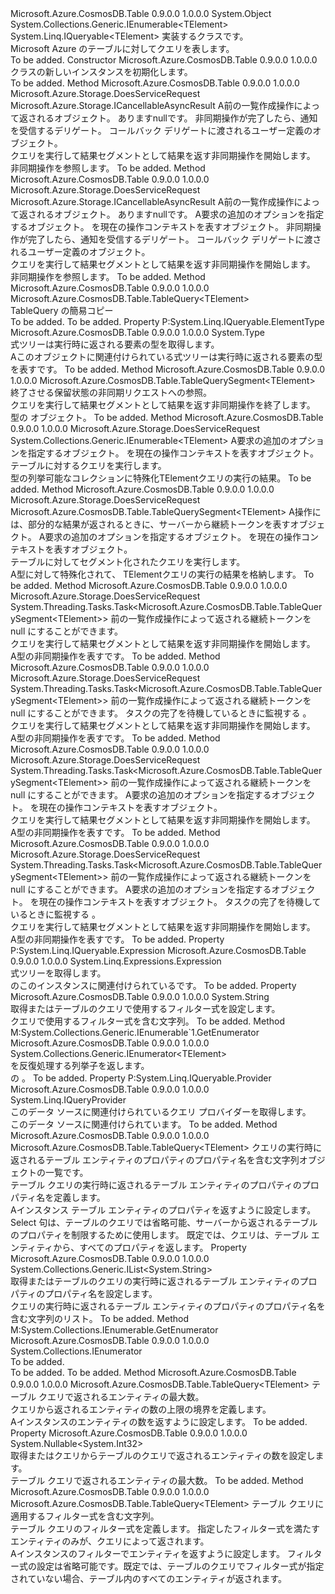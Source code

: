 <Type Name="TableQuery&lt;TElement&gt;" FullName="Microsoft.Azure.CosmosDB.Table.TableQuery&lt;TElement&gt;">
  <TypeSignature Language="C#" Value="public class TableQuery&lt;TElement&gt; : System.Collections.Generic.IEnumerable&lt;TElement&gt;, System.Linq.IQueryable&lt;TElement&gt;" />
  <TypeSignature Language="ILAsm" Value=".class public auto ansi beforefieldinit TableQuery`1&lt;TElement&gt; extends System.Object implements class System.Collections.Generic.IEnumerable`1&lt;!TElement&gt;, class System.Collections.IEnumerable, class System.Linq.IQueryable, class System.Linq.IQueryable`1&lt;!TElement&gt;" />
  <TypeSignature Language="DocId" Value="T:Microsoft.Azure.CosmosDB.Table.TableQuery`1" />
  <TypeSignature Language="VB.NET" Value="Public Class TableQuery(Of TElement)&#xA;Implements IEnumerable(Of TElement), IQueryable(Of TElement)" />
  <TypeSignature Language="F#" Value="type TableQuery&lt;'Element&gt; = class&#xA;    interface IQueryable&lt;'Element&gt;&#xA;    interface seq&lt;'Element&gt;&#xA;    interface IEnumerable&#xA;    interface IQueryable" />
  <AssemblyInfo>
    <AssemblyName>Microsoft.Azure.CosmosDB.Table</AssemblyName>
    <AssemblyVersion>0.9.0.0</AssemblyVersion>
    <AssemblyVersion>1.0.0.0</AssemblyVersion>
  </AssemblyInfo>
  <TypeParameters>
    <TypeParameter Name="TElement" />
  </TypeParameters>
  <Base>
    <BaseTypeName>System.Object</BaseTypeName>
  </Base>
  <Interfaces>
    <Interface>
      <InterfaceName>System.Collections.Generic.IEnumerable&lt;TElement&gt;</InterfaceName>
    </Interface>
    <Interface>
      <InterfaceName>System.Linq.IQueryable&lt;TElement&gt;</InterfaceName>
    </Interface>
  </Interfaces>
  <Docs>
    <typeparam name="TElement">実装するクラス<see cref="T:Microsoft.Azure.CosmosDB.Table.ITableEntity" />です。</typeparam>
    <summary>
            Microsoft Azure のテーブルに対してクエリを表します。
            </summary>
    <remarks>To be added.</remarks>
  </Docs>
  <Members>
    <Member MemberName=".ctor">
      <MemberSignature Language="C#" Value="public TableQuery ();" />
      <MemberSignature Language="ILAsm" Value=".method public hidebysig specialname rtspecialname instance void .ctor() cil managed" />
      <MemberSignature Language="DocId" Value="M:Microsoft.Azure.CosmosDB.Table.TableQuery`1.#ctor" />
      <MemberSignature Language="VB.NET" Value="Public Sub New ()" />
      <MemberType>Constructor</MemberType>
      <AssemblyInfo>
        <AssemblyName>Microsoft.Azure.CosmosDB.Table</AssemblyName>
        <AssemblyVersion>0.9.0.0</AssemblyVersion>
        <AssemblyVersion>1.0.0.0</AssemblyVersion>
      </AssemblyInfo>
      <Parameters />
      <Docs>
        <summary>
            <see cref="T:Microsoft.Azure.CosmosDB.Table.TableQuery`1" /> クラスの新しいインスタンスを初期化します。
            </summary>
        <remarks>To be added.</remarks>
      </Docs>
    </Member>
    <Member MemberName="BeginExecuteSegmented">
      <MemberSignature Language="C#" Value="public virtual Microsoft.Azure.Storage.ICancellableAsyncResult BeginExecuteSegmented (Microsoft.Azure.CosmosDB.Table.TableContinuationToken currentToken, AsyncCallback callback, object state);" />
      <MemberSignature Language="ILAsm" Value=".method public hidebysig newslot virtual instance class Microsoft.Azure.Storage.ICancellableAsyncResult BeginExecuteSegmented(class Microsoft.Azure.CosmosDB.Table.TableContinuationToken currentToken, class System.AsyncCallback callback, object state) cil managed" />
      <MemberSignature Language="DocId" Value="M:Microsoft.Azure.CosmosDB.Table.TableQuery`1.BeginExecuteSegmented(Microsoft.Azure.CosmosDB.Table.TableContinuationToken,System.AsyncCallback,System.Object)" />
      <MemberSignature Language="VB.NET" Value="Public Overridable Function BeginExecuteSegmented (currentToken As TableContinuationToken, callback As AsyncCallback, state As Object) As ICancellableAsyncResult" />
      <MemberSignature Language="F#" Value="abstract member BeginExecuteSegmented : Microsoft.Azure.CosmosDB.Table.TableContinuationToken * AsyncCallback * obj -&gt; Microsoft.Azure.Storage.ICancellableAsyncResult&#xA;override this.BeginExecuteSegmented : Microsoft.Azure.CosmosDB.Table.TableContinuationToken * AsyncCallback * obj -&gt; Microsoft.Azure.Storage.ICancellableAsyncResult" Usage="tableQuery.BeginExecuteSegmented (currentToken, callback, state)" />
      <MemberType>Method</MemberType>
      <AssemblyInfo>
        <AssemblyName>Microsoft.Azure.CosmosDB.Table</AssemblyName>
        <AssemblyVersion>0.9.0.0</AssemblyVersion>
        <AssemblyVersion>1.0.0.0</AssemblyVersion>
      </AssemblyInfo>
      <Attributes>
        <Attribute>
          <AttributeName>Microsoft.Azure.Storage.DoesServiceRequest</AttributeName>
        </Attribute>
      </Attributes>
      <ReturnValue>
        <ReturnType>Microsoft.Azure.Storage.ICancellableAsyncResult</ReturnType>
      </ReturnValue>
      <Parameters>
        <Parameter Name="currentToken" Type="Microsoft.Azure.CosmosDB.Table.TableContinuationToken" />
        <Parameter Name="callback" Type="System.AsyncCallback" />
        <Parameter Name="state" Type="System.Object" />
      </Parameters>
      <Docs>
        <param name="currentToken">A<see cref="T:Microsoft.Azure.CosmosDB.Table.TableContinuationToken" />前の一覧作成操作によって返されるオブジェクト。 あります<c>null</c>です。</param>
        <param name="callback"><see cref="T:System.AsyncCallback" />非同期操作が完了したら、通知を受信するデリゲート。</param>
        <param name="state">コールバック デリゲートに渡されるユーザー定義のオブジェクト。</param>
        <summary>
            クエリを実行して結果セグメントとして結果を返す非同期操作を開始します。
            </summary>
        <returns><see cref="T:System.IAsyncResult" />非同期操作を参照します。</returns>
        <remarks>To be added.</remarks>
      </Docs>
    </Member>
    <Member MemberName="BeginExecuteSegmented">
      <MemberSignature Language="C#" Value="public virtual Microsoft.Azure.Storage.ICancellableAsyncResult BeginExecuteSegmented (Microsoft.Azure.CosmosDB.Table.TableContinuationToken currentToken, Microsoft.Azure.CosmosDB.Table.TableRequestOptions requestOptions, Microsoft.Azure.Storage.OperationContext operationContext, AsyncCallback callback, object state);" />
      <MemberSignature Language="ILAsm" Value=".method public hidebysig newslot virtual instance class Microsoft.Azure.Storage.ICancellableAsyncResult BeginExecuteSegmented(class Microsoft.Azure.CosmosDB.Table.TableContinuationToken currentToken, class Microsoft.Azure.CosmosDB.Table.TableRequestOptions requestOptions, class Microsoft.Azure.Storage.OperationContext operationContext, class System.AsyncCallback callback, object state) cil managed" />
      <MemberSignature Language="DocId" Value="M:Microsoft.Azure.CosmosDB.Table.TableQuery`1.BeginExecuteSegmented(Microsoft.Azure.CosmosDB.Table.TableContinuationToken,Microsoft.Azure.CosmosDB.Table.TableRequestOptions,Microsoft.Azure.Storage.OperationContext,System.AsyncCallback,System.Object)" />
      <MemberSignature Language="F#" Value="abstract member BeginExecuteSegmented : Microsoft.Azure.CosmosDB.Table.TableContinuationToken * Microsoft.Azure.CosmosDB.Table.TableRequestOptions * Microsoft.Azure.Storage.OperationContext * AsyncCallback * obj -&gt; Microsoft.Azure.Storage.ICancellableAsyncResult&#xA;override this.BeginExecuteSegmented : Microsoft.Azure.CosmosDB.Table.TableContinuationToken * Microsoft.Azure.CosmosDB.Table.TableRequestOptions * Microsoft.Azure.Storage.OperationContext * AsyncCallback * obj -&gt; Microsoft.Azure.Storage.ICancellableAsyncResult" Usage="tableQuery.BeginExecuteSegmented (currentToken, requestOptions, operationContext, callback, state)" />
      <MemberType>Method</MemberType>
      <AssemblyInfo>
        <AssemblyName>Microsoft.Azure.CosmosDB.Table</AssemblyName>
        <AssemblyVersion>0.9.0.0</AssemblyVersion>
        <AssemblyVersion>1.0.0.0</AssemblyVersion>
      </AssemblyInfo>
      <Attributes>
        <Attribute>
          <AttributeName>Microsoft.Azure.Storage.DoesServiceRequest</AttributeName>
        </Attribute>
      </Attributes>
      <ReturnValue>
        <ReturnType>Microsoft.Azure.Storage.ICancellableAsyncResult</ReturnType>
      </ReturnValue>
      <Parameters>
        <Parameter Name="currentToken" Type="Microsoft.Azure.CosmosDB.Table.TableContinuationToken" />
        <Parameter Name="requestOptions" Type="Microsoft.Azure.CosmosDB.Table.TableRequestOptions" />
        <Parameter Name="operationContext" Type="Microsoft.Azure.Storage.OperationContext" />
        <Parameter Name="callback" Type="System.AsyncCallback" />
        <Parameter Name="state" Type="System.Object" />
      </Parameters>
      <Docs>
        <param name="currentToken">A<see cref="T:Microsoft.Azure.CosmosDB.Table.TableContinuationToken" />前の一覧作成操作によって返されるオブジェクト。 あります<c>null</c>です。</param>
        <param name="requestOptions">A<see cref="T:Microsoft.Azure.CosmosDB.Table.TableRequestOptions" />要求の追加のオプションを指定するオブジェクト。</param>
        <param name="operationContext"><see cref="T:Microsoft.Azure.Storage.OperationContext" />を現在の操作コンテキストを表すオブジェクト。</param>
        <param name="callback"><see cref="T:System.AsyncCallback" />非同期操作が完了したら、通知を受信するデリゲート。</param>
        <param name="state">コールバック デリゲートに渡されるユーザー定義のオブジェクト。</param>
        <summary>
            クエリを実行して結果セグメントとして結果を返す非同期操作を開始します。
            </summary>
        <returns><see cref="T:System.IAsyncResult" />非同期操作を参照します。</returns>
        <remarks>To be added.</remarks>
      </Docs>
    </Member>
    <Member MemberName="Copy">
      <MemberSignature Language="C#" Value="public Microsoft.Azure.CosmosDB.Table.TableQuery&lt;TElement&gt; Copy ();" />
      <MemberSignature Language="ILAsm" Value=".method public hidebysig instance class Microsoft.Azure.CosmosDB.Table.TableQuery`1&lt;!TElement&gt; Copy() cil managed" />
      <MemberSignature Language="DocId" Value="M:Microsoft.Azure.CosmosDB.Table.TableQuery`1.Copy" />
      <MemberSignature Language="VB.NET" Value="Public Function Copy () As TableQuery(Of TElement)" />
      <MemberSignature Language="F#" Value="member this.Copy : unit -&gt; Microsoft.Azure.CosmosDB.Table.TableQuery&lt;'Element&gt;" Usage="tableQuery.Copy " />
      <MemberType>Method</MemberType>
      <AssemblyInfo>
        <AssemblyName>Microsoft.Azure.CosmosDB.Table</AssemblyName>
        <AssemblyVersion>0.9.0.0</AssemblyVersion>
        <AssemblyVersion>1.0.0.0</AssemblyVersion>
      </AssemblyInfo>
      <ReturnValue>
        <ReturnType>Microsoft.Azure.CosmosDB.Table.TableQuery&lt;TElement&gt;</ReturnType>
      </ReturnValue>
      <Parameters />
      <Docs>
        <summary>
            TableQuery の簡易コピー
            </summary>
        <returns>To be added.</returns>
        <remarks>To be added.</remarks>
      </Docs>
    </Member>
    <Member MemberName="ElementType">
      <MemberSignature Language="C#" Value="public Type ElementType { get; }" />
      <MemberSignature Language="ILAsm" Value=".property instance class System.Type ElementType" />
      <MemberSignature Language="DocId" Value="P:Microsoft.Azure.CosmosDB.Table.TableQuery`1.ElementType" />
      <MemberSignature Language="VB.NET" Value="Public ReadOnly Property ElementType As Type" />
      <MemberSignature Language="F#" Value="member this.ElementType : Type" Usage="Microsoft.Azure.CosmosDB.Table.TableQuery&lt;'Element&gt;.ElementType" />
      <MemberType>Property</MemberType>
      <Implements>
        <InterfaceMember>P:System.Linq.IQueryable.ElementType</InterfaceMember>
      </Implements>
      <AssemblyInfo>
        <AssemblyName>Microsoft.Azure.CosmosDB.Table</AssemblyName>
        <AssemblyVersion>0.9.0.0</AssemblyVersion>
        <AssemblyVersion>1.0.0.0</AssemblyVersion>
      </AssemblyInfo>
      <ReturnValue>
        <ReturnType>System.Type</ReturnType>
      </ReturnValue>
      <Docs>
        <summary>
            式ツリーは実行時に返される要素の型を取得します。
            </summary>
        <value>A<see cref="T:System.Type" />このオブジェクトに関連付けられている式ツリーは実行時に返される要素の型を表すです。</value>
        <remarks>To be added.</remarks>
      </Docs>
    </Member>
    <Member MemberName="EndExecuteSegmented">
      <MemberSignature Language="C#" Value="public virtual Microsoft.Azure.CosmosDB.Table.TableQuerySegment&lt;TElement&gt; EndExecuteSegmented (IAsyncResult asyncResult);" />
      <MemberSignature Language="ILAsm" Value=".method public hidebysig newslot virtual instance class Microsoft.Azure.CosmosDB.Table.TableQuerySegment`1&lt;!TElement&gt; EndExecuteSegmented(class System.IAsyncResult asyncResult) cil managed" />
      <MemberSignature Language="DocId" Value="M:Microsoft.Azure.CosmosDB.Table.TableQuery`1.EndExecuteSegmented(System.IAsyncResult)" />
      <MemberSignature Language="VB.NET" Value="Public Overridable Function EndExecuteSegmented (asyncResult As IAsyncResult) As TableQuerySegment(Of TElement)" />
      <MemberSignature Language="F#" Value="abstract member EndExecuteSegmented : IAsyncResult -&gt; Microsoft.Azure.CosmosDB.Table.TableQuerySegment&lt;'Element&gt;&#xA;override this.EndExecuteSegmented : IAsyncResult -&gt; Microsoft.Azure.CosmosDB.Table.TableQuerySegment&lt;'Element&gt;" Usage="tableQuery.EndExecuteSegmented asyncResult" />
      <MemberType>Method</MemberType>
      <AssemblyInfo>
        <AssemblyName>Microsoft.Azure.CosmosDB.Table</AssemblyName>
        <AssemblyVersion>0.9.0.0</AssemblyVersion>
        <AssemblyVersion>1.0.0.0</AssemblyVersion>
      </AssemblyInfo>
      <ReturnValue>
        <ReturnType>Microsoft.Azure.CosmosDB.Table.TableQuerySegment&lt;TElement&gt;</ReturnType>
      </ReturnValue>
      <Parameters>
        <Parameter Name="asyncResult" Type="System.IAsyncResult" />
      </Parameters>
      <Docs>
        <param name="asyncResult">終了させる保留状態の非同期リクエストへの参照。</param>
        <summary>
            クエリを実行して結果セグメントとして結果を返す非同期操作を終了します。
            </summary>
        <returns><see cref="T:Microsoft.Azure.CosmosDB.Table.TableQuerySegment`1" /> 型の <typeparamref name="TElement" /> オブジェクト。</returns>
        <remarks>To be added.</remarks>
      </Docs>
    </Member>
    <Member MemberName="Execute">
      <MemberSignature Language="C#" Value="public virtual System.Collections.Generic.IEnumerable&lt;TElement&gt; Execute (Microsoft.Azure.CosmosDB.Table.TableRequestOptions requestOptions = null, Microsoft.Azure.Storage.OperationContext operationContext = null);" />
      <MemberSignature Language="ILAsm" Value=".method public hidebysig newslot virtual instance class System.Collections.Generic.IEnumerable`1&lt;!TElement&gt; Execute(class Microsoft.Azure.CosmosDB.Table.TableRequestOptions requestOptions, class Microsoft.Azure.Storage.OperationContext operationContext) cil managed" />
      <MemberSignature Language="DocId" Value="M:Microsoft.Azure.CosmosDB.Table.TableQuery`1.Execute(Microsoft.Azure.CosmosDB.Table.TableRequestOptions,Microsoft.Azure.Storage.OperationContext)" />
      <MemberSignature Language="F#" Value="abstract member Execute : Microsoft.Azure.CosmosDB.Table.TableRequestOptions * Microsoft.Azure.Storage.OperationContext -&gt; seq&lt;'Element&gt;&#xA;override this.Execute : Microsoft.Azure.CosmosDB.Table.TableRequestOptions * Microsoft.Azure.Storage.OperationContext -&gt; seq&lt;'Element&gt;" Usage="tableQuery.Execute (requestOptions, operationContext)" />
      <MemberType>Method</MemberType>
      <AssemblyInfo>
        <AssemblyName>Microsoft.Azure.CosmosDB.Table</AssemblyName>
        <AssemblyVersion>0.9.0.0</AssemblyVersion>
        <AssemblyVersion>1.0.0.0</AssemblyVersion>
      </AssemblyInfo>
      <Attributes>
        <Attribute>
          <AttributeName>Microsoft.Azure.Storage.DoesServiceRequest</AttributeName>
        </Attribute>
      </Attributes>
      <ReturnValue>
        <ReturnType>System.Collections.Generic.IEnumerable&lt;TElement&gt;</ReturnType>
      </ReturnValue>
      <Parameters>
        <Parameter Name="requestOptions" Type="Microsoft.Azure.CosmosDB.Table.TableRequestOptions" />
        <Parameter Name="operationContext" Type="Microsoft.Azure.Storage.OperationContext" />
      </Parameters>
      <Docs>
        <param name="requestOptions">A<see cref="T:Microsoft.Azure.CosmosDB.Table.TableRequestOptions" />要求の追加のオプションを指定するオブジェクト。</param>
        <param name="operationContext"><see cref="T:Microsoft.Azure.Storage.OperationContext" />を現在の操作コンテキストを表すオブジェクト。</param>
        <summary>
            テーブルに対するクエリを実行します。
            </summary>
        <returns>型の列挙可能なコレクションに特殊化<c>TElement</c>クエリの実行の結果。</returns>
        <remarks>To be added.</remarks>
      </Docs>
    </Member>
    <Member MemberName="ExecuteSegmented">
      <MemberSignature Language="C#" Value="public virtual Microsoft.Azure.CosmosDB.Table.TableQuerySegment&lt;TElement&gt; ExecuteSegmented (Microsoft.Azure.CosmosDB.Table.TableContinuationToken continuationToken, Microsoft.Azure.CosmosDB.Table.TableRequestOptions requestOptions = null, Microsoft.Azure.Storage.OperationContext operationContext = null);" />
      <MemberSignature Language="ILAsm" Value=".method public hidebysig newslot virtual instance class Microsoft.Azure.CosmosDB.Table.TableQuerySegment`1&lt;!TElement&gt; ExecuteSegmented(class Microsoft.Azure.CosmosDB.Table.TableContinuationToken continuationToken, class Microsoft.Azure.CosmosDB.Table.TableRequestOptions requestOptions, class Microsoft.Azure.Storage.OperationContext operationContext) cil managed" />
      <MemberSignature Language="DocId" Value="M:Microsoft.Azure.CosmosDB.Table.TableQuery`1.ExecuteSegmented(Microsoft.Azure.CosmosDB.Table.TableContinuationToken,Microsoft.Azure.CosmosDB.Table.TableRequestOptions,Microsoft.Azure.Storage.OperationContext)" />
      <MemberSignature Language="F#" Value="abstract member ExecuteSegmented : Microsoft.Azure.CosmosDB.Table.TableContinuationToken * Microsoft.Azure.CosmosDB.Table.TableRequestOptions * Microsoft.Azure.Storage.OperationContext -&gt; Microsoft.Azure.CosmosDB.Table.TableQuerySegment&lt;'Element&gt;&#xA;override this.ExecuteSegmented : Microsoft.Azure.CosmosDB.Table.TableContinuationToken * Microsoft.Azure.CosmosDB.Table.TableRequestOptions * Microsoft.Azure.Storage.OperationContext -&gt; Microsoft.Azure.CosmosDB.Table.TableQuerySegment&lt;'Element&gt;" Usage="tableQuery.ExecuteSegmented (continuationToken, requestOptions, operationContext)" />
      <MemberType>Method</MemberType>
      <AssemblyInfo>
        <AssemblyName>Microsoft.Azure.CosmosDB.Table</AssemblyName>
        <AssemblyVersion>0.9.0.0</AssemblyVersion>
        <AssemblyVersion>1.0.0.0</AssemblyVersion>
      </AssemblyInfo>
      <Attributes>
        <Attribute>
          <AttributeName>Microsoft.Azure.Storage.DoesServiceRequest</AttributeName>
        </Attribute>
      </Attributes>
      <ReturnValue>
        <ReturnType>Microsoft.Azure.CosmosDB.Table.TableQuerySegment&lt;TElement&gt;</ReturnType>
      </ReturnValue>
      <Parameters>
        <Parameter Name="continuationToken" Type="Microsoft.Azure.CosmosDB.Table.TableContinuationToken" />
        <Parameter Name="requestOptions" Type="Microsoft.Azure.CosmosDB.Table.TableRequestOptions" />
        <Parameter Name="operationContext" Type="Microsoft.Azure.Storage.OperationContext" />
      </Parameters>
      <Docs>
        <param name="continuationToken">A<see cref="T:Microsoft.Azure.CosmosDB.Table.TableContinuationToken" />操作には、部分的な結果が返されるときに、サーバーから継続トークンを表すオブジェクト。</param>
        <param name="requestOptions">A<see cref="T:Microsoft.Azure.CosmosDB.Table.TableRequestOptions" />要求の追加のオプションを指定するオブジェクト。</param>
        <param name="operationContext"><see cref="T:Microsoft.Azure.Storage.OperationContext" />を現在の操作コンテキストを表すオブジェクト。</param>
        <summary>
            テーブルに対してセグメント化されたクエリを実行します。
            </summary>
        <returns>A<see cref="T:Microsoft.Azure.CosmosDB.Table.TableQuerySegment`1" />型に対して特殊化されて、 <c>TElement</c>クエリの実行の結果を格納します。</returns>
        <remarks>To be added.</remarks>
      </Docs>
    </Member>
    <Member MemberName="ExecuteSegmentedAsync">
      <MemberSignature Language="C#" Value="public virtual System.Threading.Tasks.Task&lt;Microsoft.Azure.CosmosDB.Table.TableQuerySegment&lt;TElement&gt;&gt; ExecuteSegmentedAsync (Microsoft.Azure.CosmosDB.Table.TableContinuationToken currentToken);" />
      <MemberSignature Language="ILAsm" Value=".method public hidebysig newslot virtual instance class System.Threading.Tasks.Task`1&lt;class Microsoft.Azure.CosmosDB.Table.TableQuerySegment`1&lt;!TElement&gt;&gt; ExecuteSegmentedAsync(class Microsoft.Azure.CosmosDB.Table.TableContinuationToken currentToken) cil managed" />
      <MemberSignature Language="DocId" Value="M:Microsoft.Azure.CosmosDB.Table.TableQuery`1.ExecuteSegmentedAsync(Microsoft.Azure.CosmosDB.Table.TableContinuationToken)" />
      <MemberSignature Language="VB.NET" Value="Public Overridable Function ExecuteSegmentedAsync (currentToken As TableContinuationToken) As Task(Of TableQuerySegment(Of TElement))" />
      <MemberSignature Language="F#" Value="abstract member ExecuteSegmentedAsync : Microsoft.Azure.CosmosDB.Table.TableContinuationToken -&gt; System.Threading.Tasks.Task&lt;Microsoft.Azure.CosmosDB.Table.TableQuerySegment&lt;'Element&gt;&gt;&#xA;override this.ExecuteSegmentedAsync : Microsoft.Azure.CosmosDB.Table.TableContinuationToken -&gt; System.Threading.Tasks.Task&lt;Microsoft.Azure.CosmosDB.Table.TableQuerySegment&lt;'Element&gt;&gt;" Usage="tableQuery.ExecuteSegmentedAsync currentToken" />
      <MemberType>Method</MemberType>
      <AssemblyInfo>
        <AssemblyName>Microsoft.Azure.CosmosDB.Table</AssemblyName>
        <AssemblyVersion>0.9.0.0</AssemblyVersion>
        <AssemblyVersion>1.0.0.0</AssemblyVersion>
      </AssemblyInfo>
      <Attributes>
        <Attribute>
          <AttributeName>Microsoft.Azure.Storage.DoesServiceRequest</AttributeName>
        </Attribute>
      </Attributes>
      <ReturnValue>
        <ReturnType>System.Threading.Tasks.Task&lt;Microsoft.Azure.CosmosDB.Table.TableQuerySegment&lt;TElement&gt;&gt;</ReturnType>
      </ReturnValue>
      <Parameters>
        <Parameter Name="currentToken" Type="Microsoft.Azure.CosmosDB.Table.TableContinuationToken" />
      </Parameters>
      <Docs>
        <param name="currentToken">前の一覧作成操作によって返される継続トークンを null にすることができます。</param>
        <summary>
            クエリを実行して結果セグメントとして結果を返す非同期操作を開始します。
            </summary>
        <returns>A<see cref="T:System.Threading.Tasks.Task`1" />型の<see cref="T:Microsoft.Azure.CosmosDB.Table.TableQuerySegment`1" />非同期操作を表すです。</returns>
        <remarks>To be added.</remarks>
      </Docs>
    </Member>
    <Member MemberName="ExecuteSegmentedAsync">
      <MemberSignature Language="C#" Value="public virtual System.Threading.Tasks.Task&lt;Microsoft.Azure.CosmosDB.Table.TableQuerySegment&lt;TElement&gt;&gt; ExecuteSegmentedAsync (Microsoft.Azure.CosmosDB.Table.TableContinuationToken currentToken, System.Threading.CancellationToken cancellationToken);" />
      <MemberSignature Language="ILAsm" Value=".method public hidebysig newslot virtual instance class System.Threading.Tasks.Task`1&lt;class Microsoft.Azure.CosmosDB.Table.TableQuerySegment`1&lt;!TElement&gt;&gt; ExecuteSegmentedAsync(class Microsoft.Azure.CosmosDB.Table.TableContinuationToken currentToken, valuetype System.Threading.CancellationToken cancellationToken) cil managed" />
      <MemberSignature Language="DocId" Value="M:Microsoft.Azure.CosmosDB.Table.TableQuery`1.ExecuteSegmentedAsync(Microsoft.Azure.CosmosDB.Table.TableContinuationToken,System.Threading.CancellationToken)" />
      <MemberSignature Language="F#" Value="abstract member ExecuteSegmentedAsync : Microsoft.Azure.CosmosDB.Table.TableContinuationToken * System.Threading.CancellationToken -&gt; System.Threading.Tasks.Task&lt;Microsoft.Azure.CosmosDB.Table.TableQuerySegment&lt;'Element&gt;&gt;&#xA;override this.ExecuteSegmentedAsync : Microsoft.Azure.CosmosDB.Table.TableContinuationToken * System.Threading.CancellationToken -&gt; System.Threading.Tasks.Task&lt;Microsoft.Azure.CosmosDB.Table.TableQuerySegment&lt;'Element&gt;&gt;" Usage="tableQuery.ExecuteSegmentedAsync (currentToken, cancellationToken)" />
      <MemberType>Method</MemberType>
      <AssemblyInfo>
        <AssemblyName>Microsoft.Azure.CosmosDB.Table</AssemblyName>
        <AssemblyVersion>0.9.0.0</AssemblyVersion>
        <AssemblyVersion>1.0.0.0</AssemblyVersion>
      </AssemblyInfo>
      <Attributes>
        <Attribute>
          <AttributeName>Microsoft.Azure.Storage.DoesServiceRequest</AttributeName>
        </Attribute>
      </Attributes>
      <ReturnValue>
        <ReturnType>System.Threading.Tasks.Task&lt;Microsoft.Azure.CosmosDB.Table.TableQuerySegment&lt;TElement&gt;&gt;</ReturnType>
      </ReturnValue>
      <Parameters>
        <Parameter Name="currentToken" Type="Microsoft.Azure.CosmosDB.Table.TableContinuationToken" />
        <Parameter Name="cancellationToken" Type="System.Threading.CancellationToken" />
      </Parameters>
      <Docs>
        <param name="currentToken">前の一覧作成操作によって返される継続トークンを null にすることができます。</param>
        <param name="cancellationToken">タスクの完了を待機しているときに監視する <see cref="T:System.Threading.CancellationToken" />。</param>
        <summary>
            クエリを実行して結果セグメントとして結果を返す非同期操作を開始します。
            </summary>
        <returns>A<see cref="T:System.Threading.Tasks.Task`1" />型の<see cref="T:Microsoft.Azure.CosmosDB.Table.TableQuerySegment`1" />非同期操作を表すです。</returns>
        <remarks>To be added.</remarks>
      </Docs>
    </Member>
    <Member MemberName="ExecuteSegmentedAsync">
      <MemberSignature Language="C#" Value="public virtual System.Threading.Tasks.Task&lt;Microsoft.Azure.CosmosDB.Table.TableQuerySegment&lt;TElement&gt;&gt; ExecuteSegmentedAsync (Microsoft.Azure.CosmosDB.Table.TableContinuationToken currentToken, Microsoft.Azure.CosmosDB.Table.TableRequestOptions requestOptions, Microsoft.Azure.Storage.OperationContext operationContext);" />
      <MemberSignature Language="ILAsm" Value=".method public hidebysig newslot virtual instance class System.Threading.Tasks.Task`1&lt;class Microsoft.Azure.CosmosDB.Table.TableQuerySegment`1&lt;!TElement&gt;&gt; ExecuteSegmentedAsync(class Microsoft.Azure.CosmosDB.Table.TableContinuationToken currentToken, class Microsoft.Azure.CosmosDB.Table.TableRequestOptions requestOptions, class Microsoft.Azure.Storage.OperationContext operationContext) cil managed" />
      <MemberSignature Language="DocId" Value="M:Microsoft.Azure.CosmosDB.Table.TableQuery`1.ExecuteSegmentedAsync(Microsoft.Azure.CosmosDB.Table.TableContinuationToken,Microsoft.Azure.CosmosDB.Table.TableRequestOptions,Microsoft.Azure.Storage.OperationContext)" />
      <MemberSignature Language="F#" Value="abstract member ExecuteSegmentedAsync : Microsoft.Azure.CosmosDB.Table.TableContinuationToken * Microsoft.Azure.CosmosDB.Table.TableRequestOptions * Microsoft.Azure.Storage.OperationContext -&gt; System.Threading.Tasks.Task&lt;Microsoft.Azure.CosmosDB.Table.TableQuerySegment&lt;'Element&gt;&gt;&#xA;override this.ExecuteSegmentedAsync : Microsoft.Azure.CosmosDB.Table.TableContinuationToken * Microsoft.Azure.CosmosDB.Table.TableRequestOptions * Microsoft.Azure.Storage.OperationContext -&gt; System.Threading.Tasks.Task&lt;Microsoft.Azure.CosmosDB.Table.TableQuerySegment&lt;'Element&gt;&gt;" Usage="tableQuery.ExecuteSegmentedAsync (currentToken, requestOptions, operationContext)" />
      <MemberType>Method</MemberType>
      <AssemblyInfo>
        <AssemblyName>Microsoft.Azure.CosmosDB.Table</AssemblyName>
        <AssemblyVersion>0.9.0.0</AssemblyVersion>
        <AssemblyVersion>1.0.0.0</AssemblyVersion>
      </AssemblyInfo>
      <Attributes>
        <Attribute>
          <AttributeName>Microsoft.Azure.Storage.DoesServiceRequest</AttributeName>
        </Attribute>
      </Attributes>
      <ReturnValue>
        <ReturnType>System.Threading.Tasks.Task&lt;Microsoft.Azure.CosmosDB.Table.TableQuerySegment&lt;TElement&gt;&gt;</ReturnType>
      </ReturnValue>
      <Parameters>
        <Parameter Name="currentToken" Type="Microsoft.Azure.CosmosDB.Table.TableContinuationToken" />
        <Parameter Name="requestOptions" Type="Microsoft.Azure.CosmosDB.Table.TableRequestOptions" />
        <Parameter Name="operationContext" Type="Microsoft.Azure.Storage.OperationContext" />
      </Parameters>
      <Docs>
        <param name="currentToken">前の一覧作成操作によって返される継続トークンを null にすることができます。</param>
        <param name="requestOptions">A<see cref="T:Microsoft.Azure.CosmosDB.Table.TableRequestOptions" />要求の追加のオプションを指定するオブジェクト。</param>
        <param name="operationContext"><see cref="T:Microsoft.Azure.Storage.OperationContext" />を現在の操作コンテキストを表すオブジェクト。</param>
        <summary>
            クエリを実行して結果セグメントとして結果を返す非同期操作を開始します。
            </summary>
        <returns>A<see cref="T:System.Threading.Tasks.Task`1" />型の<see cref="T:Microsoft.Azure.CosmosDB.Table.TableQuerySegment`1" />非同期操作を表すです。</returns>
        <remarks>To be added.</remarks>
      </Docs>
    </Member>
    <Member MemberName="ExecuteSegmentedAsync">
      <MemberSignature Language="C#" Value="public virtual System.Threading.Tasks.Task&lt;Microsoft.Azure.CosmosDB.Table.TableQuerySegment&lt;TElement&gt;&gt; ExecuteSegmentedAsync (Microsoft.Azure.CosmosDB.Table.TableContinuationToken currentToken, Microsoft.Azure.CosmosDB.Table.TableRequestOptions requestOptions, Microsoft.Azure.Storage.OperationContext operationContext, System.Threading.CancellationToken cancellationToken);" />
      <MemberSignature Language="ILAsm" Value=".method public hidebysig newslot virtual instance class System.Threading.Tasks.Task`1&lt;class Microsoft.Azure.CosmosDB.Table.TableQuerySegment`1&lt;!TElement&gt;&gt; ExecuteSegmentedAsync(class Microsoft.Azure.CosmosDB.Table.TableContinuationToken currentToken, class Microsoft.Azure.CosmosDB.Table.TableRequestOptions requestOptions, class Microsoft.Azure.Storage.OperationContext operationContext, valuetype System.Threading.CancellationToken cancellationToken) cil managed" />
      <MemberSignature Language="DocId" Value="M:Microsoft.Azure.CosmosDB.Table.TableQuery`1.ExecuteSegmentedAsync(Microsoft.Azure.CosmosDB.Table.TableContinuationToken,Microsoft.Azure.CosmosDB.Table.TableRequestOptions,Microsoft.Azure.Storage.OperationContext,System.Threading.CancellationToken)" />
      <MemberSignature Language="F#" Value="abstract member ExecuteSegmentedAsync : Microsoft.Azure.CosmosDB.Table.TableContinuationToken * Microsoft.Azure.CosmosDB.Table.TableRequestOptions * Microsoft.Azure.Storage.OperationContext * System.Threading.CancellationToken -&gt; System.Threading.Tasks.Task&lt;Microsoft.Azure.CosmosDB.Table.TableQuerySegment&lt;'Element&gt;&gt;&#xA;override this.ExecuteSegmentedAsync : Microsoft.Azure.CosmosDB.Table.TableContinuationToken * Microsoft.Azure.CosmosDB.Table.TableRequestOptions * Microsoft.Azure.Storage.OperationContext * System.Threading.CancellationToken -&gt; System.Threading.Tasks.Task&lt;Microsoft.Azure.CosmosDB.Table.TableQuerySegment&lt;'Element&gt;&gt;" Usage="tableQuery.ExecuteSegmentedAsync (currentToken, requestOptions, operationContext, cancellationToken)" />
      <MemberType>Method</MemberType>
      <AssemblyInfo>
        <AssemblyName>Microsoft.Azure.CosmosDB.Table</AssemblyName>
        <AssemblyVersion>0.9.0.0</AssemblyVersion>
        <AssemblyVersion>1.0.0.0</AssemblyVersion>
      </AssemblyInfo>
      <Attributes>
        <Attribute>
          <AttributeName>Microsoft.Azure.Storage.DoesServiceRequest</AttributeName>
        </Attribute>
      </Attributes>
      <ReturnValue>
        <ReturnType>System.Threading.Tasks.Task&lt;Microsoft.Azure.CosmosDB.Table.TableQuerySegment&lt;TElement&gt;&gt;</ReturnType>
      </ReturnValue>
      <Parameters>
        <Parameter Name="currentToken" Type="Microsoft.Azure.CosmosDB.Table.TableContinuationToken" />
        <Parameter Name="requestOptions" Type="Microsoft.Azure.CosmosDB.Table.TableRequestOptions" />
        <Parameter Name="operationContext" Type="Microsoft.Azure.Storage.OperationContext" />
        <Parameter Name="cancellationToken" Type="System.Threading.CancellationToken" />
      </Parameters>
      <Docs>
        <param name="currentToken">前の一覧作成操作によって返される継続トークンを null にすることができます。</param>
        <param name="requestOptions">A<see cref="T:Microsoft.Azure.CosmosDB.Table.TableRequestOptions" />要求の追加のオプションを指定するオブジェクト。</param>
        <param name="operationContext"><see cref="T:Microsoft.Azure.Storage.OperationContext" />を現在の操作コンテキストを表すオブジェクト。</param>
        <param name="cancellationToken">タスクの完了を待機しているときに監視する <see cref="T:System.Threading.CancellationToken" />。</param>
        <summary>
            クエリを実行して結果セグメントとして結果を返す非同期操作を開始します。
            </summary>
        <returns>A<see cref="T:System.Threading.Tasks.Task`1" />型の<see cref="T:Microsoft.Azure.CosmosDB.Table.TableQuerySegment`1" />非同期操作を表すです。</returns>
        <remarks>To be added.</remarks>
      </Docs>
    </Member>
    <Member MemberName="Expression">
      <MemberSignature Language="C#" Value="public System.Linq.Expressions.Expression Expression { get; }" />
      <MemberSignature Language="ILAsm" Value=".property instance class System.Linq.Expressions.Expression Expression" />
      <MemberSignature Language="DocId" Value="P:Microsoft.Azure.CosmosDB.Table.TableQuery`1.Expression" />
      <MemberSignature Language="VB.NET" Value="Public ReadOnly Property Expression As Expression" />
      <MemberSignature Language="F#" Value="member this.Expression : System.Linq.Expressions.Expression" Usage="Microsoft.Azure.CosmosDB.Table.TableQuery&lt;'Element&gt;.Expression" />
      <MemberType>Property</MemberType>
      <Implements>
        <InterfaceMember>P:System.Linq.IQueryable.Expression</InterfaceMember>
      </Implements>
      <AssemblyInfo>
        <AssemblyName>Microsoft.Azure.CosmosDB.Table</AssemblyName>
        <AssemblyVersion>0.9.0.0</AssemblyVersion>
        <AssemblyVersion>1.0.0.0</AssemblyVersion>
      </AssemblyInfo>
      <ReturnValue>
        <ReturnType>System.Linq.Expressions.Expression</ReturnType>
      </ReturnValue>
      <Docs>
        <summary>
            式ツリーを取得します。
            </summary>
        <value><see cref="T:System.Linq.Expressions.Expression" />のこのインスタンスに関連付けられている<see cref="T:System.Linq.IQueryable" />です。</value>
        <remarks>To be added.</remarks>
      </Docs>
    </Member>
    <Member MemberName="FilterString">
      <MemberSignature Language="C#" Value="public string FilterString { get; set; }" />
      <MemberSignature Language="ILAsm" Value=".property instance string FilterString" />
      <MemberSignature Language="DocId" Value="P:Microsoft.Azure.CosmosDB.Table.TableQuery`1.FilterString" />
      <MemberSignature Language="VB.NET" Value="Public Property FilterString As String" />
      <MemberSignature Language="F#" Value="member this.FilterString : string with get, set" Usage="Microsoft.Azure.CosmosDB.Table.TableQuery&lt;'Element&gt;.FilterString" />
      <MemberType>Property</MemberType>
      <AssemblyInfo>
        <AssemblyName>Microsoft.Azure.CosmosDB.Table</AssemblyName>
        <AssemblyVersion>0.9.0.0</AssemblyVersion>
        <AssemblyVersion>1.0.0.0</AssemblyVersion>
      </AssemblyInfo>
      <ReturnValue>
        <ReturnType>System.String</ReturnType>
      </ReturnValue>
      <Docs>
        <summary>
            取得またはテーブルのクエリで使用するフィルター式を設定します。
            </summary>
        <value>クエリで使用するフィルター式を含む文字列。</value>
        <remarks>To be added.</remarks>
      </Docs>
    </Member>
    <Member MemberName="GetEnumerator">
      <MemberSignature Language="C#" Value="public virtual System.Collections.Generic.IEnumerator&lt;TElement&gt; GetEnumerator ();" />
      <MemberSignature Language="ILAsm" Value=".method public hidebysig newslot virtual instance class System.Collections.Generic.IEnumerator`1&lt;!TElement&gt; GetEnumerator() cil managed" />
      <MemberSignature Language="DocId" Value="M:Microsoft.Azure.CosmosDB.Table.TableQuery`1.GetEnumerator" />
      <MemberSignature Language="VB.NET" Value="Public Overridable Function GetEnumerator () As IEnumerator(Of TElement)" />
      <MemberSignature Language="F#" Value="abstract member GetEnumerator : unit -&gt; System.Collections.Generic.IEnumerator&lt;'Element&gt;&#xA;override this.GetEnumerator : unit -&gt; System.Collections.Generic.IEnumerator&lt;'Element&gt;" Usage="tableQuery.GetEnumerator " />
      <MemberType>Method</MemberType>
      <Implements>
        <InterfaceMember>M:System.Collections.Generic.IEnumerable`1.GetEnumerator</InterfaceMember>
      </Implements>
      <AssemblyInfo>
        <AssemblyName>Microsoft.Azure.CosmosDB.Table</AssemblyName>
        <AssemblyVersion>0.9.0.0</AssemblyVersion>
        <AssemblyVersion>1.0.0.0</AssemblyVersion>
      </AssemblyInfo>
      <ReturnValue>
        <ReturnType>System.Collections.Generic.IEnumerator&lt;TElement&gt;</ReturnType>
      </ReturnValue>
      <Parameters />
      <Docs>
        <summary>
            <see cref="T:Microsoft.Azure.CosmosDB.Table.TableQuery`1" /> を反復処理する列挙子を返します。
            </summary>
        <returns><see cref="T:System.Collections.Generic.IEnumerator`1" /> の <see cref="T:Microsoft.Azure.CosmosDB.Table.TableQuery`1" />。</returns>
        <remarks>To be added.</remarks>
      </Docs>
    </Member>
    <Member MemberName="Provider">
      <MemberSignature Language="C#" Value="public System.Linq.IQueryProvider Provider { get; }" />
      <MemberSignature Language="ILAsm" Value=".property instance class System.Linq.IQueryProvider Provider" />
      <MemberSignature Language="DocId" Value="P:Microsoft.Azure.CosmosDB.Table.TableQuery`1.Provider" />
      <MemberSignature Language="VB.NET" Value="Public ReadOnly Property Provider As IQueryProvider" />
      <MemberSignature Language="F#" Value="member this.Provider : System.Linq.IQueryProvider" Usage="Microsoft.Azure.CosmosDB.Table.TableQuery&lt;'Element&gt;.Provider" />
      <MemberType>Property</MemberType>
      <Implements>
        <InterfaceMember>P:System.Linq.IQueryable.Provider</InterfaceMember>
      </Implements>
      <AssemblyInfo>
        <AssemblyName>Microsoft.Azure.CosmosDB.Table</AssemblyName>
        <AssemblyVersion>0.9.0.0</AssemblyVersion>
        <AssemblyVersion>1.0.0.0</AssemblyVersion>
      </AssemblyInfo>
      <ReturnValue>
        <ReturnType>System.Linq.IQueryProvider</ReturnType>
      </ReturnValue>
      <Docs>
        <summary>
            このデータ ソースに関連付けられているクエリ プロバイダーを取得します。
            </summary>
        <value><see cref="T:System.Linq.IQueryProvider" />このデータ ソースに関連付けられています。</value>
        <remarks>To be added.</remarks>
      </Docs>
    </Member>
    <Member MemberName="Select">
      <MemberSignature Language="C#" Value="public Microsoft.Azure.CosmosDB.Table.TableQuery&lt;TElement&gt; Select (System.Collections.Generic.IList&lt;string&gt; columns);" />
      <MemberSignature Language="ILAsm" Value=".method public hidebysig instance class Microsoft.Azure.CosmosDB.Table.TableQuery`1&lt;!TElement&gt; Select(class System.Collections.Generic.IList`1&lt;string&gt; columns) cil managed" />
      <MemberSignature Language="DocId" Value="M:Microsoft.Azure.CosmosDB.Table.TableQuery`1.Select(System.Collections.Generic.IList{System.String})" />
      <MemberSignature Language="VB.NET" Value="Public Function Select (columns As IList(Of String)) As TableQuery(Of TElement)" />
      <MemberSignature Language="F#" Value="member this.Select : System.Collections.Generic.IList&lt;string&gt; -&gt; Microsoft.Azure.CosmosDB.Table.TableQuery&lt;'Element&gt;" Usage="tableQuery.Select columns" />
      <MemberType>Method</MemberType>
      <AssemblyInfo>
        <AssemblyName>Microsoft.Azure.CosmosDB.Table</AssemblyName>
        <AssemblyVersion>0.9.0.0</AssemblyVersion>
        <AssemblyVersion>1.0.0.0</AssemblyVersion>
      </AssemblyInfo>
      <ReturnValue>
        <ReturnType>Microsoft.Azure.CosmosDB.Table.TableQuery&lt;TElement&gt;</ReturnType>
      </ReturnValue>
      <Parameters>
        <Parameter Name="columns" Type="System.Collections.Generic.IList&lt;System.String&gt;" />
      </Parameters>
      <Docs>
        <param name="columns">クエリの実行時に返されるテーブル エンティティのプロパティのプロパティ名を含む文字列オブジェクトの一覧です。</param>
        <summary>
            テーブル クエリの実行時に返されるテーブル エンティティのプロパティのプロパティ名を定義します。 
            </summary>
        <returns>A<see cref="T:Microsoft.Azure.CosmosDB.Table.TableQuery" />インスタンス テーブル エンティティのプロパティを返すように設定します。</returns>
        <remarks>Select 句は、テーブルのクエリでは省略可能、サーバーから返されるテーブルのプロパティを制限するために使用します。 既定では、クエリは、テーブル エンティティから、すべてのプロパティを返します。</remarks>
      </Docs>
    </Member>
    <Member MemberName="SelectColumns">
      <MemberSignature Language="C#" Value="public System.Collections.Generic.IList&lt;string&gt; SelectColumns { get; set; }" />
      <MemberSignature Language="ILAsm" Value=".property instance class System.Collections.Generic.IList`1&lt;string&gt; SelectColumns" />
      <MemberSignature Language="DocId" Value="P:Microsoft.Azure.CosmosDB.Table.TableQuery`1.SelectColumns" />
      <MemberSignature Language="VB.NET" Value="Public Property SelectColumns As IList(Of String)" />
      <MemberSignature Language="F#" Value="member this.SelectColumns : System.Collections.Generic.IList&lt;string&gt; with get, set" Usage="Microsoft.Azure.CosmosDB.Table.TableQuery&lt;'Element&gt;.SelectColumns" />
      <MemberType>Property</MemberType>
      <AssemblyInfo>
        <AssemblyName>Microsoft.Azure.CosmosDB.Table</AssemblyName>
        <AssemblyVersion>0.9.0.0</AssemblyVersion>
        <AssemblyVersion>1.0.0.0</AssemblyVersion>
      </AssemblyInfo>
      <ReturnValue>
        <ReturnType>System.Collections.Generic.IList&lt;System.String&gt;</ReturnType>
      </ReturnValue>
      <Docs>
        <summary>
            取得またはテーブルのクエリの実行時に返されるテーブル エンティティのプロパティのプロパティ名を設定します。
            </summary>
        <value>クエリの実行時に返されるテーブル エンティティのプロパティのプロパティ名を含む文字列のリスト。</value>
        <remarks>To be added.</remarks>
      </Docs>
    </Member>
    <Member MemberName="System.Collections.IEnumerable.GetEnumerator">
      <MemberSignature Language="C#" Value="System.Collections.IEnumerator IEnumerable.GetEnumerator ();" />
      <MemberSignature Language="ILAsm" Value=".method hidebysig newslot virtual instance class System.Collections.IEnumerator System.Collections.IEnumerable.GetEnumerator() cil managed" />
      <MemberSignature Language="DocId" Value="M:Microsoft.Azure.CosmosDB.Table.TableQuery`1.System#Collections#IEnumerable#GetEnumerator" />
      <MemberSignature Language="VB.NET" Value="Function GetEnumerator () As IEnumerator Implements IEnumerable.GetEnumerator" />
      <MemberType>Method</MemberType>
      <Implements>
        <InterfaceMember>M:System.Collections.IEnumerable.GetEnumerator</InterfaceMember>
      </Implements>
      <AssemblyInfo>
        <AssemblyName>Microsoft.Azure.CosmosDB.Table</AssemblyName>
        <AssemblyVersion>0.9.0.0</AssemblyVersion>
        <AssemblyVersion>1.0.0.0</AssemblyVersion>
      </AssemblyInfo>
      <ReturnValue>
        <ReturnType>System.Collections.IEnumerator</ReturnType>
      </ReturnValue>
      <Parameters />
      <Docs>
        <summary>To be added.</summary>
        <returns>To be added.</returns>
        <remarks>To be added.</remarks>
      </Docs>
    </Member>
    <Member MemberName="Take">
      <MemberSignature Language="C#" Value="public Microsoft.Azure.CosmosDB.Table.TableQuery&lt;TElement&gt; Take (Nullable&lt;int&gt; take);" />
      <MemberSignature Language="ILAsm" Value=".method public hidebysig instance class Microsoft.Azure.CosmosDB.Table.TableQuery`1&lt;!TElement&gt; Take(valuetype System.Nullable`1&lt;int32&gt; take) cil managed" />
      <MemberSignature Language="DocId" Value="M:Microsoft.Azure.CosmosDB.Table.TableQuery`1.Take(System.Nullable{System.Int32})" />
      <MemberSignature Language="VB.NET" Value="Public Function Take (take As Nullable(Of Integer)) As TableQuery(Of TElement)" />
      <MemberSignature Language="F#" Value="member this.Take : Nullable&lt;int&gt; -&gt; Microsoft.Azure.CosmosDB.Table.TableQuery&lt;'Element&gt;" Usage="tableQuery.Take take" />
      <MemberType>Method</MemberType>
      <AssemblyInfo>
        <AssemblyName>Microsoft.Azure.CosmosDB.Table</AssemblyName>
        <AssemblyVersion>0.9.0.0</AssemblyVersion>
        <AssemblyVersion>1.0.0.0</AssemblyVersion>
      </AssemblyInfo>
      <ReturnValue>
        <ReturnType>Microsoft.Azure.CosmosDB.Table.TableQuery&lt;TElement&gt;</ReturnType>
      </ReturnValue>
      <Parameters>
        <Parameter Name="take" Type="System.Nullable&lt;System.Int32&gt;" />
      </Parameters>
      <Docs>
        <param name="take">テーブル クエリで返されるエンティティの最大数。</param>
        <summary>
            クエリから返されるエンティティの数の上限の境界を定義します。
            </summary>
        <returns>A<see cref="T:Microsoft.Azure.CosmosDB.Table.TableQuery" />インスタンスのエンティティの数を返すように設定します。</returns>
        <remarks>To be added.</remarks>
      </Docs>
    </Member>
    <Member MemberName="TakeCount">
      <MemberSignature Language="C#" Value="public Nullable&lt;int&gt; TakeCount { get; set; }" />
      <MemberSignature Language="ILAsm" Value=".property instance valuetype System.Nullable`1&lt;int32&gt; TakeCount" />
      <MemberSignature Language="DocId" Value="P:Microsoft.Azure.CosmosDB.Table.TableQuery`1.TakeCount" />
      <MemberSignature Language="VB.NET" Value="Public Property TakeCount As Nullable(Of Integer)" />
      <MemberSignature Language="F#" Value="member this.TakeCount : Nullable&lt;int&gt; with get, set" Usage="Microsoft.Azure.CosmosDB.Table.TableQuery&lt;'Element&gt;.TakeCount" />
      <MemberType>Property</MemberType>
      <AssemblyInfo>
        <AssemblyName>Microsoft.Azure.CosmosDB.Table</AssemblyName>
        <AssemblyVersion>0.9.0.0</AssemblyVersion>
        <AssemblyVersion>1.0.0.0</AssemblyVersion>
      </AssemblyInfo>
      <ReturnValue>
        <ReturnType>System.Nullable&lt;System.Int32&gt;</ReturnType>
      </ReturnValue>
      <Docs>
        <summary>
            取得またはクエリからテーブルのクエリで返されるエンティティの数を設定します。 
            </summary>
        <value>テーブル クエリで返されるエンティティの最大数。</value>
        <remarks>To be added.</remarks>
      </Docs>
    </Member>
    <Member MemberName="Where">
      <MemberSignature Language="C#" Value="public Microsoft.Azure.CosmosDB.Table.TableQuery&lt;TElement&gt; Where (string filter);" />
      <MemberSignature Language="ILAsm" Value=".method public hidebysig instance class Microsoft.Azure.CosmosDB.Table.TableQuery`1&lt;!TElement&gt; Where(string filter) cil managed" />
      <MemberSignature Language="DocId" Value="M:Microsoft.Azure.CosmosDB.Table.TableQuery`1.Where(System.String)" />
      <MemberSignature Language="VB.NET" Value="Public Function Where (filter As String) As TableQuery(Of TElement)" />
      <MemberSignature Language="F#" Value="member this.Where : string -&gt; Microsoft.Azure.CosmosDB.Table.TableQuery&lt;'Element&gt;" Usage="tableQuery.Where filter" />
      <MemberType>Method</MemberType>
      <AssemblyInfo>
        <AssemblyName>Microsoft.Azure.CosmosDB.Table</AssemblyName>
        <AssemblyVersion>0.9.0.0</AssemblyVersion>
        <AssemblyVersion>1.0.0.0</AssemblyVersion>
      </AssemblyInfo>
      <ReturnValue>
        <ReturnType>Microsoft.Azure.CosmosDB.Table.TableQuery&lt;TElement&gt;</ReturnType>
      </ReturnValue>
      <Parameters>
        <Parameter Name="filter" Type="System.String" />
      </Parameters>
      <Docs>
        <param name="filter">テーブル クエリに適用するフィルター式を含む文字列。</param>
        <summary>
            テーブル クエリのフィルター式を定義します。 指定したフィルター式を満たすエンティティのみが、クエリによって返されます。 
            </summary>
        <returns>A<see cref="T:Microsoft.Azure.CosmosDB.Table.TableQuery" />インスタンスのフィルターでエンティティを返すように設定します。</returns>
        <remarks>フィルター式の設定は省略可能です。既定では、テーブルのクエリでフィルター式が指定されていない場合、テーブル内のすべてのエンティティが返されます。</remarks>
      </Docs>
    </Member>
  </Members>
</Type>